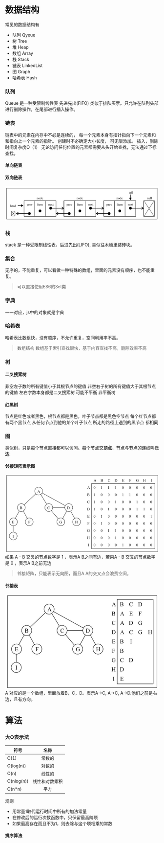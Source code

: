 # 数据结构
常见的数据结构有
* 队列 Qyeue
* 树 Tree
* 堆 Heap
* 数组 Array
* 栈 Stack
* 链表 LinkedList
* 图 Graph
* 哈希表 Hash
### 队列
  Queue 是一种受限制线性表 先进先出(FIFO) 类似于排队买票。只允许在队列头部进行删除操作，在尾部进行插入操作。
### 链表
  链表中的元素在内存中不必是连续的，
  每一个元素本身有指针指向下一个元素和和指向上一个元素的指针。
  创建时不必确定大小长度， 可无限添加。
  插入，删除 时间复杂度O（1）
  无论访问任何位置的元素都需要从头开始查找，无法通过下标查找。
  #### 单向链表
  #### 双向链表
  ![](./img/a.png)
  
### 栈
  stack 是一种受限制线性表，后进先出(LIFO), 类似往木桶里装砖块。

### 集合
  无序的，不能重复，可以看做一种特殊的数组，里面的元素没有顺序，也不能重复。 
  > 可以直接使用ES6的Set类

### 字典
  一一对应，js中的对象就是字典
### 哈希表
  哈希表比数组快，没有顺序，不允许重复，空间利用率不高。
  > 数组结构 数组基于索引查找很快，基于内容查找不高，删除效率不高
### 树
#### 二叉搜索树 
非空左子数的所有键值小于其根节点的键值
              非空右子树的所有键值大于其根节点的键值
              左右字数本身都是二叉搜索树
              可能不平衡 非平衡树 
#### 红黑树
节点是红色或者黑色，根节点都是黑色，叶子节点都是黑色空节点
          每个红节点都有两个黑节点
          从任何节点到他的某个叶子节点 所走的路径上遇到的黑节点 都相同
### 图
类似树，只是每个节点直接都可以访问。每个节点交**顶点**，节点与节点的连线叫做**边**
#### 邻接矩阵表示图

![](./img/b.jpg)
如果 A - B 交叉的节点数字是 1 ，表示A B之间有边，若果A - B 交叉的节点数字是 0 ，表示A B之前无边
> 邻接矩阵，只能表示无向图，而且A A的交叉点会浪费空间。
#### 邻接表
![](./img/c.png)
A 对应的是一个数组，里面放着B，C，D。表示A->C, A->C, A->D.他们之前是右边，且有方向。
# 算法
### 大O表示法
| 符号          | 名称           |
| ------------- |:--------------:|
| O(1)          | 常数的         | 
| O(log(n))     | 对数的         |
| O(n)          |   线性的       |
| O(nlog(n))    |   线性和对数乘积|
| O(n*n)        |   平方         |

规则
 * 用常量1取代运行时间中所有的加法常量
 * 在修改后的运行次数函数中，只保留最高阶项
 * 如果最高存在而且不为1，则去除与这个项相乘的常数

 #### 排序算法
